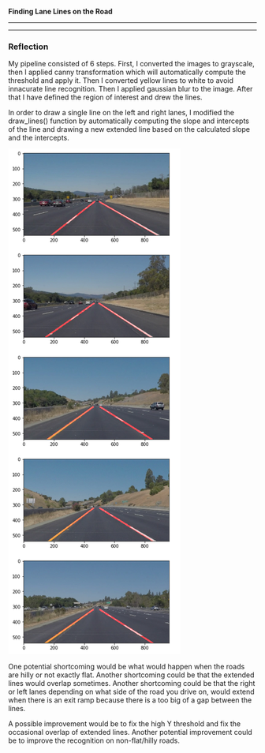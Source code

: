 **Finding Lane Lines on the Road** 

---

[image1]: ./img.png "Pipeline Output"

---

### Reflection

My pipeline consisted of 6 steps. First, I converted the images to grayscale, then I applied canny transformation which will
automatically compute the threshold and apply it. Then I converted yellow lines to white to avoid innacurate
line recognition. Then I applied gaussian blur to the image. After that I have defined the region of interest and drew the lines.

In order to draw a single line on the left and right lanes, I modified the draw_lines() function by automatically computing the slope
and intercepts of the line and drawing a new extended line based on the calculated slope and the intercepts.

![image1]

One potential shortcoming would be what would happen when the roads are hilly or not exactly flat.
Another shortcoming could be that the extended lines would overlap sometimes.
Another shortcoming could be that the right or left lanes depending on what side of the road you drive on, 
would extend when there is an exit ramp because there is a too big of a gap between the lines.

A possible improvement would be to fix the high Y threshold and fix the occasional overlap of extended lines.
Another potential improvement could be to improve the recognition on non-flat/hilly roads.
